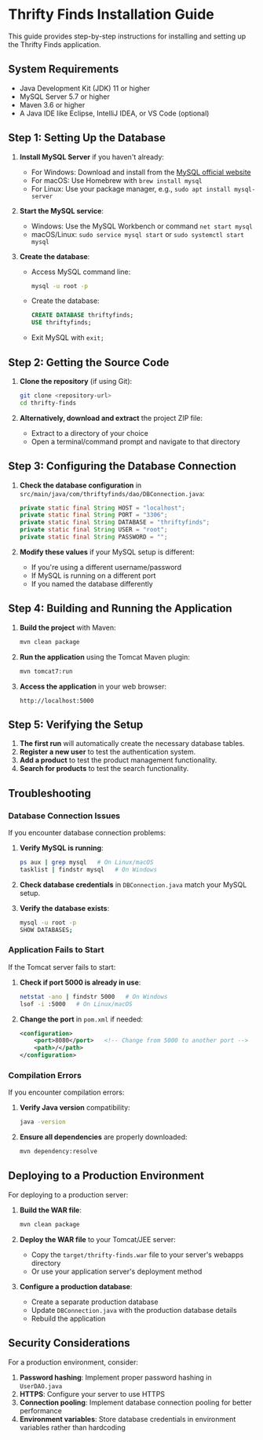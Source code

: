 # Thrifty Finds Installation Guide

This guide provides step-by-step instructions for installing and setting up the Thrifty Finds application.

## System Requirements

- Java Development Kit (JDK) 11 or higher
- MySQL Server 5.7 or higher
- Maven 3.6 or higher
- A Java IDE like Eclipse, IntelliJ IDEA, or VS Code (optional)

## Step 1: Setting Up the Database

1. **Install MySQL Server** if you haven't already:
   - For Windows: Download and install from the [MySQL official website](https://dev.mysql.com/downloads/installer/)
   - For macOS: Use Homebrew with `brew install mysql`
   - For Linux: Use your package manager, e.g., `sudo apt install mysql-server`

2. **Start the MySQL service**:
   - Windows: Use the MySQL Workbench or command `net start mysql`
   - macOS/Linux: `sudo service mysql start` or `sudo systemctl start mysql`

3. **Create the database**:
   - Access MySQL command line:
     ```bash
     mysql -u root -p
     ```
   - Create the database:
     ```sql
     CREATE DATABASE thriftyfinds;
     USE thriftyfinds;
     ```
   - Exit MySQL with `exit;`

## Step 2: Getting the Source Code

1. **Clone the repository** (if using Git):
   ```bash
   git clone <repository-url>
   cd thrifty-finds
   ```

2. **Alternatively, download and extract** the project ZIP file:
   - Extract to a directory of your choice
   - Open a terminal/command prompt and navigate to that directory

## Step 3: Configuring the Database Connection

1. **Check the database configuration** in `src/main/java/com/thriftyfinds/dao/DBConnection.java`:
   ```java
   private static final String HOST = "localhost";
   private static final String PORT = "3306";
   private static final String DATABASE = "thriftyfinds";
   private static final String USER = "root";
   private static final String PASSWORD = "";
   ```

2. **Modify these values** if your MySQL setup is different:
   - If you're using a different username/password
   - If MySQL is running on a different port
   - If you named the database differently

## Step 4: Building and Running the Application

1. **Build the project** with Maven:
   ```bash
   mvn clean package
   ```

2. **Run the application** using the Tomcat Maven plugin:
   ```bash
   mvn tomcat7:run
   ```

3. **Access the application** in your web browser:
   ```
   http://localhost:5000
   ```

## Step 5: Verifying the Setup

1. **The first run** will automatically create the necessary database tables.
2. **Register a new user** to test the authentication system.
3. **Add a product** to test the product management functionality.
4. **Search for products** to test the search functionality.

## Troubleshooting

### Database Connection Issues

If you encounter database connection problems:

1. **Verify MySQL is running**:
   ```bash
   ps aux | grep mysql   # On Linux/macOS
   tasklist | findstr mysql   # On Windows
   ```

2. **Check database credentials** in `DBConnection.java` match your MySQL setup.

3. **Verify the database exists**:
   ```bash
   mysql -u root -p
   SHOW DATABASES;
   ```

### Application Fails to Start

If the Tomcat server fails to start:

1. **Check if port 5000 is already in use**:
   ```bash
   netstat -ano | findstr 5000   # On Windows
   lsof -i :5000   # On Linux/macOS
   ```

2. **Change the port** in `pom.xml` if needed:
   ```xml
   <configuration>
       <port>8080</port>   <!-- Change from 5000 to another port -->
       <path>/</path>
   </configuration>
   ```

### Compilation Errors

If you encounter compilation errors:

1. **Verify Java version** compatibility:
   ```bash
   java -version
   ```

2. **Ensure all dependencies** are properly downloaded:
   ```bash
   mvn dependency:resolve
   ```

## Deploying to a Production Environment

For deploying to a production server:

1. **Build the WAR file**:
   ```bash
   mvn clean package
   ```

2. **Deploy the WAR file** to your Tomcat/JEE server:
   - Copy the `target/thrifty-finds.war` file to your server's webapps directory
   - Or use your application server's deployment method

3. **Configure a production database**:
   - Create a separate production database
   - Update `DBConnection.java` with the production database details
   - Rebuild the application

## Security Considerations

For a production environment, consider:

1. **Password hashing**: Implement proper password hashing in `UserDAO.java`
2. **HTTPS**: Configure your server to use HTTPS
3. **Connection pooling**: Implement database connection pooling for better performance
4. **Environment variables**: Store database credentials in environment variables rather than hardcoding